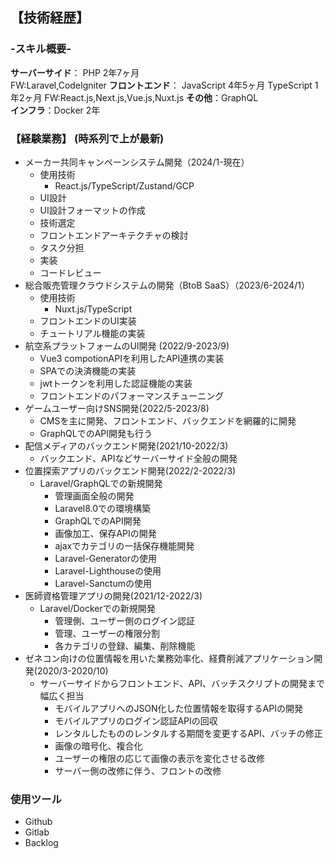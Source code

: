 
## 【技術経歴】

### -スキル概要-
**サーバーサイド**：
         PHP 2年7ヶ月  
         FW:Laravel,CodeIgniter
**フロントエンド**：
         JavaScript 4年5ヶ月
         TypeScript 1年2ヶ月
         FW:React.js,Next.js,Vue.js,Nuxt.js
**その他**：GraphQL  
**インフラ**：Docker 2年  

### 【経験業務】 (時系列で上が最新)
- メーカー共同キャンペーンシステム開発（2024/1-現在）
  - 使用技術
    - React.js/TypeScript/Zustand/GCP
  - UI設計
  - UI設計フォーマットの作成
  - 技術選定
  - フロントエンドアーキテクチャの検討
  - タスク分担
  - 実装
  - コードレビュー
- 総合販売管理クラウドシステムの開発（BtoB SaaS）（2023/6-2024/1）
  - 使用技術
    - Nuxt.js/TypeScript
  - フロントエンドのUI実装
  - チュートリアル機能の実装  
- 航空系プラットフォームのUI開発 (2022/9-2023/9)
  - Vue3 compotionAPIを利用したAPI連携の実装
  - SPAでの決済機能の実装
  - jwtトークンを利用した認証機能の実装
  - フロントエンドのパフォーマンスチューニング
- ゲームユーザー向けSNS開発(2022/5-2023/8)
  - CMSを主に開発、フロントエンド、バックエンドを網羅的に開発
  - GraphQLでのAPI開発も行う
- 配信メディアのバックエンド開発(2021/10-2022/3)
  - バックエンド、APIなどサーバーサイド全般の開発
- 位置探索アプリのバックエンド開発(2022/2-2022/3)
  - Laravel/GraphQLでの新規開発
    - 管理画面全般の開発
    - Laravel8.0での環境構築
    - GraphQLでのAPI開発
    - 画像加工、保存APIの開発
    - ajaxでカテゴリの一括保存機能開発
    - Laravel-Generatorの使用
    - Laravel-Lighthouseの使用
    - Laravel-Sanctumの使用
- 医師資格管理アプリの開発(2021/12-2022/3)
  - Laravel/Dockerでの新規開発
    - 管理側、ユーザー側のログイン認証
    - 管理、ユーザーの権限分割
    - 各カテゴリの登録、編集、削除機能  
- ゼネコン向けの位置情報を用いた業務効率化、経費削減アプリケーション開発(2020/3-2020/10)
  - サーバーサイドからフロントエンド、API、バッチスクリプトの開発まで幅広く担当
    - モバイルアプリへのJSON化した位置情報を取得するAPIの開発
    - モバイルアプリのログイン認証APIの回収
    - レンタルしたもののレンタルする期間を変更するAPI、バッチの修正
    - 画像の暗号化、複合化
    - ユーザーの権限の応じて画像の表示を変化させる改修
    - サーバー側の改修に伴う、フロントの改修
### 使用ツール
- Github
- Gitlab
- Backlog

    




